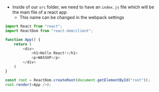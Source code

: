- Inside of our `src` folder, we need to have an `index.js` file which will be the main file of a react app
	- This name can be changed in the webpack settings

```js
import React from "react";
import ReactDom from "react-dom/client";

function App() {
    return (
        <div>
            <h1>Hello React!</h1>
            <p>WASSUP</p>
        </div>
    )
}

const root = ReactDom.createRoot(document.getElementById("root"));
root.render(<App />);
```

